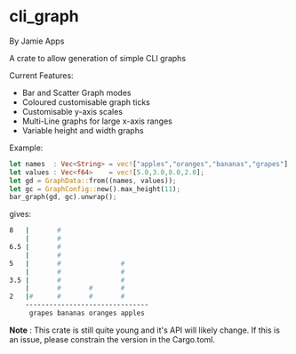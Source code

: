 # cli_graph
By Jamie Apps

A crate to allow generation of simple CLI graphs 

Current Features:
- Bar and Scatter Graph modes
- Coloured customisable graph ticks
- Customisable y-axis scales
- Multi-Line graphs for large x-axis ranges
- Variable height and width graphs


Example:

``` rust
let names  : Vec<String> = vec!["apples","oranges","bananas","grapes"].iter().map(|&s| s.to_owned() ).collect();
let values : Vec<f64>    = vec![5.0,3.0,8.0,2.0];
let gd = GraphData::from((names, values));
let gc = GraphConfig::new().max_height(11);
bar_graph(gd, gc).unwrap();
```

gives:
```bash
8   |       #                      
    |       #                      
6.5 |       #                      
    |       #                      
5   |       #               #      
    |       #               #      
3.5 |       #               #      
    |       #       #       #      
2   |#      #       #       #      
    -------------------------------
     grapes bananas oranges apples 
```

**Note** : This crate is still quite young and it's API will likely change. If this is an issue, please constrain the version in the Cargo.toml.